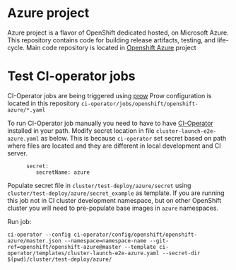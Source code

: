# Azure project

Azure project is a flavor of OpenShift dedicated hosted, on Microsoft Azure. This repository contains code for building release artifacts, testing, and life-cycle.
Main code repository is located in [Openshift Azure](https://github.com/openshift/openshift-azure/) project

# Test CI-operator jobs 

CI-Operator jobs are being triggered using [prow](https://github.com/kubernetes/test-infra/tree/master/prow)
Prow configuration is located in this repository `ci-operator/jobs/openshift/openshift-azure/*.yaml`

To run CI-Operator job manually you need to have to have [CI-Operator](https://github.com/openshift/ci-operator) installed in your path.
Modify secret location in file `cluster-launch-e2e-azure.yaml` as below. This is because `ci-operator` set secret based on path where files are located and they are different in local development and CI server.
``` - name: cluster-secrets-azure
      secret:
         secretName: azure
```

Populate secret file in `cluster/test-deploy/azure/secret` using `cluster/test-deploy/azure/secret_example` as template.
If you are running this job not in CI cluster development namespace, but on other OpenShift cluster you will need to pre-populate base images in `azure` namespaces.

Run job:
```
ci-operator --config ci-operator/config/openshift/openshift-azure/master.json --namespace=namespace-name --git-ref=openshift/openshift-azure@master --template ci-operator/templates/cluster-launch-e2e-azure.yaml --secret-dir $(pwd)/cluster/test-deploy/azure/
```
